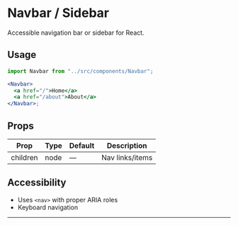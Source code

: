 # Navbar / Sidebar

Accessible navigation bar or sidebar for React.

## Usage

```jsx
import Navbar from "../src/components/Navbar";

<Navbar>
  <a href="/">Home</a>
  <a href="/about">About</a>
</Navbar>;
```

## Props

| Prop     | Type | Default | Description     |
| -------- | ---- | ------- | --------------- |
| children | node | —       | Nav links/items |

## Accessibility

- Uses `<nav>` with proper ARIA roles
- Keyboard navigation

---
